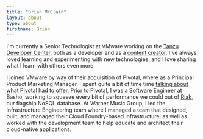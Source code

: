 ```yaml
---
title: "Brian McClain"
layout: about
type: about
firstname: Brian
---
```


I'm currently a Senior Technologist at VMware working on the [Tanzu Developer Center](https://tanzu.vmware.com/developer/), both as a developer and as a [content creator](https://tanzu.vmware.com/developer/team/brian-mcclain/). I've always loved learning and experimenting with new technologies, and I love sharing what I learn with others even more.

I joined VMware by way of their acquisition of Pivotal, where as a Principal Product Marketing Manager, I spent quite a bit of time time [talking about what Pivotal had to offer](https://tanzu.vmware.com/content/authors/brian-mcclain). Prior to Pivotal, I was a Software Engineer at Basho, working to squeeze every bit of performance we could out of [Riak](https://riak.com/), our flagship NoSQL database. At Warner Music Group, I led the Infrastructure Engineering team where I managed a team that designed, built, and managed their Cloud Foundry-based infrastructure, as well as worked with the development team to help educate and architect their cloud-native applications.